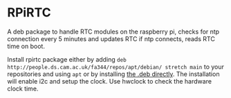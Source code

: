 RPiRTC
=============

A deb package to handle RTC modules on the raspberry pi, checks for ntp connection every 5 minutes and updates RTC if ntp connects, reads RTC time on boot.

Install rpirtc package either by adding
`deb http://people.ds.cam.ac.uk/fa344/repos/apt/debian/ stretch main` to your repositories and using `apt` or by installing [the .deb directly](http://people.ds.cam.ac.uk/fa344/repos/apt/debian/pool/main/r/rpirtc/rpirtc_0.1-4_all.deb). The installation will enable i2c and setup the clock. Use hwclock to check the hardware clock time.
